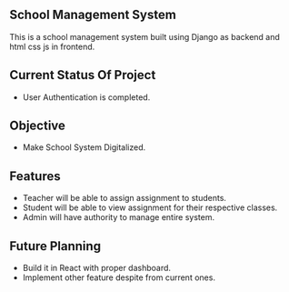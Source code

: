 ## School Management System

This is a school management system built using Django as backend and html css js in frontend.

## Current Status Of Project

- User Authentication is completed.

## Objective
- Make School System Digitalized.

## Features

- Teacher will be able to assign assignment to students.
- Student will be able to view assignment for their respective classes.
- Admin will have authority to manage entire system.

## Future Planning

- Build it in React with proper dashboard.
- Implement other feature despite from current ones.